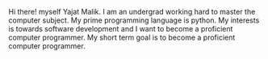 Hi there! myself Yajat Malik. I am an undergrad working hard to master the computer subject. My prime programming language is python. My interests is towards software development and  I want to become a proficient computer programmer. My short term   goal is to become a proficient computer programmer.

